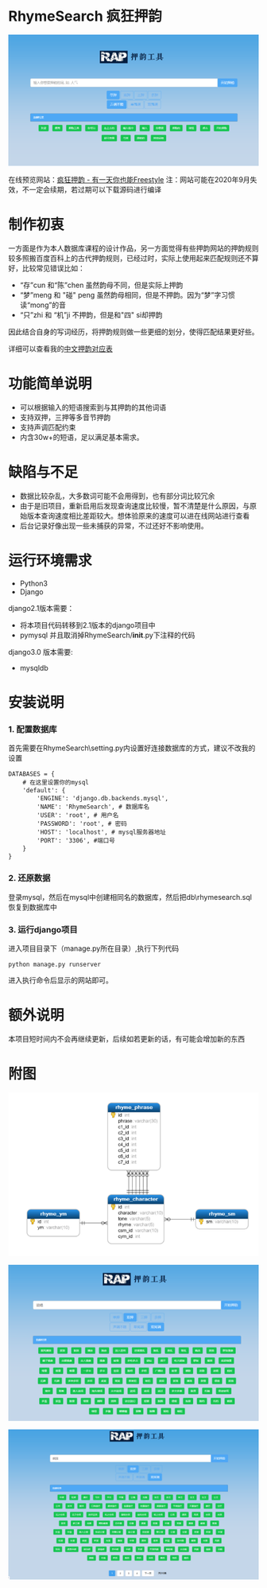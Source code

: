# RhymeSearch 疯狂押韵
![RhymeSearch](https://github.com/Jezemy/ChineseRhymePhraseSearch/blob/master/pic/rhymeSearch.png?raw=true)

在线预览网站：[疯狂押韵 - 有一天你也能Freestyle](http://www.jezemy.cn/rhyme/)
注：网站可能在2020年9月失效，不一定会续期，若过期可以下载源码进行编译


# 制作初衷
一方面是作为本人数据库课程的设计作品，另一方面觉得有些押韵网站的押韵规则较多照搬百度百科上的古代押韵规则，已经过时，实际上使用起来匹配规则还不算好，比较常见错误比如：
- “存”cun 和“陈”chen 虽然韵母不同，但是实际上押韵
- “梦”meng 和 "碰" peng 虽然韵母相同，但是不押韵。因为“梦”字习惯读“mong”的音
-  “只”zhi 和 “机”ji 不押韵，但是和"四" si却押韵

因此结合自身的写词经历，将押韵规则做一些更细的划分，使得匹配结果更好些。

详细可以查看我的[中文押韵对应表](https://github.com/Jezemy/ChineseRhymeRules)

# 功能简单说明
-  可以根据输入的短语搜索到与其押韵的其他词语
-  支持双押，三押等多音节押韵
-  支持声调匹配约束
-  内含30w+的短语，足以满足基本需求。

# 缺陷与不足
- 数据比较杂乱，大多数词可能不会用得到，也有部分词比较冗余
- 由于是旧项目，重新启用后发现查询速度比较慢，暂不清楚是什么原因，与原始版本查询速度相比差距较大。想体验原来的速度可以进在线网站进行查看
- 后台记录好像出现一些未捕获的异常，不过还好不影响使用。

# 运行环境需求
- Python3
- Django

django2.1版本需要：
- 将本项目代码转移到2.1版本的django项目中
- pymysql 并且取消掉RhymeSearch/__init__.py下注释的代码

django3.0 版本需要:
- mysqldb

# 安装说明
### 1. 配置数据库
首先需要在RhymeSearch\setting.py内设置好连接数据库的方式，建议不改我的设置
```
DATABASES = {
    # 在这里设置你的mysql
    'default': {
        'ENGINE': 'django.db.backends.mysql',
        'NAME': 'RhymeSearch', # 数据库名
        'USER': 'root', # 用户名
        'PASSWORD': 'root', # 密码
        'HOST': 'localhost', # mysql服务器地址
        'PORT': '3306', #端口号
    }
}
```
### 2. 还原数据
登录mysql，然后在mysql中创建相同名的数据库，然后把db\rhymesearch.sql恢复到数据库中

### 3. 运行django项目
进入项目目录下（manage.py所在目录）,执行下列代码
```
python manage.py runserver
```
进入执行命令后显示的网站即可。

# 额外说明
本项目短时间内不会再继续更新，后续如若更新的话，有可能会增加新的东西

# 附图
![数据库表图](https://github.com/Jezemy/ChineseRhymePhraseSearch/blob/master/pic/tables.png?raw=true)

![预览图1](https://github.com/Jezemy/ChineseRhymePhraseSearch/blob/master/pic/display1.png?raw=true)

![预览图2](https://github.com/Jezemy/ChineseRhymePhraseSearch/blob/master/pic/display2.png?raw=true)
